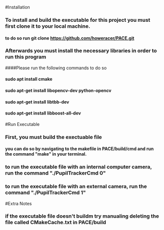 #Installation

### To install and build the executable for this project you must first clone it to your local machine.
#### to do so run git clone https://github.com/howeracer/PACE.git
### Afterwards you must install the necessary libraries in order to run this program
####Please run the following commands to do so
#### sudo apt install cmake
#### sudo apt-get install libopencv-dev python-opencv
#### sudo apt-get install libtbb-dev
#### sudo apt-get install libboost-all-dev

#Run Executable

### First, you must build the exectuable file
#### you can do so by navigating to the makefile in PACE/build/cmd and run the command "make" in your terminal.
### to run the executable file with an internal computer camera, run the command "./PupilTrackerCmd 0"
### to run the executable file with an external camera, run the command "./PupilTrackerCmd 1"

#Extra Notes

### if the executable file doesn't buildm try manualing deleting the file called CMakeCache.txt in PACE/build
